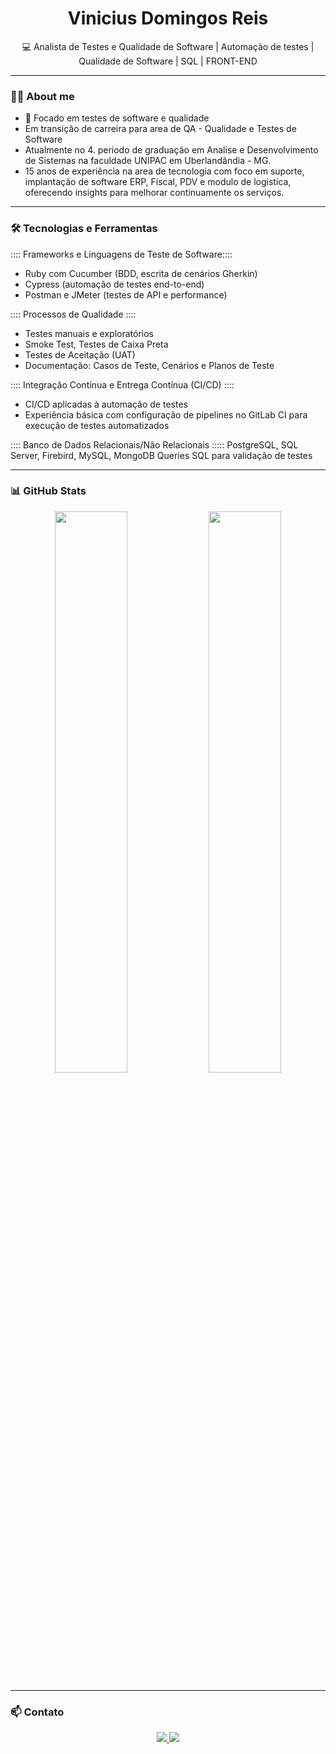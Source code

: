<h1 align="center">Vinicius Domingos Reis</h1>
<p align="center">💻 Analista de Testes e Qualidade de Software | Automação de testes | Qualidade de Software | SQL | FRONT-END</p>

---

### 🧑‍💻 About me
- 🧪 Focado em testes de software e qualidade
-  Em transição de carreira para area de QA - Qualidade e Testes de Software
-  Atualmente no 4. periodo de graduação em Analise e Desenvolvimento de Sistemas na faculdade UNIPAC em Uberlandândia - MG.
-  15 anos de experiência na area de tecnologia com foco em suporte, implantação de software ERP, Fiscal, PDV e modulo de logistica, oferecendo insights para melhorar continuamente os serviços.
---

### 🛠️ Tecnologias e Ferramentas

:::: Frameworks e Linguagens de Teste de Software::::
- Ruby com Cucumber (BDD, escrita de cenários Gherkin)
- Cypress (automação de testes end-to-end)
- Postman e JMeter (testes de API e performance)

:::: Processos de Qualidade ::::
- Testes manuais e exploratórios
- Smoke Test, Testes de Caixa Preta
- Testes de Aceitação (UAT)
- Documentação: Casos de Teste, Cenários e Planos de Teste

:::: Integração Contínua e Entrega Contínua (CI/CD) ::::
- CI/CD aplicadas à automação de testes
- Experiência básica com configuração de pipelines no GitLab CI para execução de testes automatizados

:::: Banco de Dados Relacionais/Não Relacionais :::::
PostgreSQL, SQL Server, Firebird, MySQL, MongoDB
Queries SQL para validação de testes

---

### 📊 GitHub Stats

<p align="center">
  <img width="48%" src="https://github-readme-stats.vercel.app/api?username=viniciusdr3is&show_icons=true&theme=tokyonight" />
  <img width="48%" src="https://github-readme-streak-stats.herokuapp.com/?user=viniciusdr3is&theme=tokyonight" />
</p>


---

### 📫 Contato

<p align="center">
  <a href="[https://linkedin.com/in/seu-perfil](https://www.linkedin.com/in/vinicius-domingos-reis-377157198/)">
    <img src="https://img.shields.io/badge/LinkedIn-0077B5?style=flat&logo=linkedin&logoColor=white" />
  </a>
  <a href="mailto:viniciusdomingosreis@hotmail.com">
    <img src="https://img.shields.io/badge/Email-D14836?style=flat&logo=gmail&logoColor=white" />
  </a>
</p>
